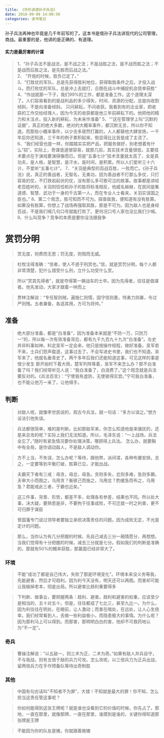 ```yaml
---
title: 《华杉讲透孙子兵法》
date: 2018-09-08 14:00:50
categories: 读书笔记
---
```

孙子兵法再神也毕竟是几千年前写的了。这本书是借孙子兵法讲现代的公司管理，商战。最重要的是，他讲的是正确的、有道理。

<!-- more -->
#### 实力是最厉害的计谋
>1、“孙子兵法不是战法，是不战之法；不是战胜之法，是不战而胜之法；不是战而后胜之法，是先胜而后战之法。”   
2、 “开炮的时候，胜负已定了。”    
3、“打胜仗的军队，总是先获得胜利地位，获得取胜条件之后，才投入战斗。而打败仗的军队，总是冲上去就打，企图在战斗中捕捉机会侥幸获胜”     
4、“作战就那一下子，我们99%的工作，都是准备工作。这个道理太深了。人们容易看到的是战利品的多少得失，时间、资源的分配，总是向收割倾斜，不是向准备倾斜。 只问耕耘，不问收获。我看到有的企业家，把收获的工作交给经理人，因为今天的收获都是他三年前耕耘下的。他把他的精力和关注点，投入新的耕耘，为未来作准备”  5、“”这在管理学上叫“沉默的证据”，真正的绝大多数，绝对的大概率事件，都沉默无言，所以你不知道。而那些小概率事件，以少击多居然打赢的，人人都替他大肆宣扬，一千年后你还知道，三千年的例子累积起来，倒显得比比皆是成了主流了。
6、“我们经营也是一样，你踏踏实实把产品，把服务做好，别老想着有什么“招”。实际上，奇谋诡道很容易，就那几招，其实技术含量很低，主要技术要点在于演戏要演得像而已。但是“五事七计”技术含量就太高了，全是真功夫，是人格，是智慧，是汗水，是时间，是积累。所以人们爱听三十六计，不爱听“五事七计”。
7、“关羽是典型的百战百胜，一败而亡。《孙子兵法》说，真正的善战者，无智名，无勇功，因为善战者不打那么多仗，只打容易的仗，不打跌宕起伏的仗，没有那么多可歌可泣的故事。故事都是讲给老百姓听的，关羽则恰恰和孙子的胜将标准相反，他威名赫赫，在民间是集道德、智慧、武功于一身的千古第一人，而在专业人士看来，关羽实误国之臣也。”
8、第二个观念，胜可知而不可为。探查敌我，便知道有没有胜算。如果没有胜算，你想上了战场再强取其胜，那是不可为。因为敌人也是身经百战，不是我们喊几句口号就能打败了。更何况口号人家也没比我们少喊。
9、什么叫竞争？竞争的本质是要你没法跟我争


# 赏罚分明
>赏无度，则费而无恩；罚无度，则戮而无威。

>杜牧注得准确：“信者，使人不惑于刑赏也。”信，就是赏罚分明，每个人都非常清楚，犯什么错受什么刑，立什么功受什么赏。

>所以“赏其先得者”，就是夺得第一辆战车的士卒。因为先得者，往往是倡谋者。他先发动，大家才跟着一哄而上

>贾林注解说：“专任智则贼，遍施仁则懦，固守信则愚，恃勇力则暴，令过严则残。五者兼备，各适其用，方可为将帅。”


## 准备
>绝大部分准备，都是“白准备”，因为准备本来就是“不防一万，只防万一”的，所以每一次有效准备背后，都有九千九百九十九次“白准备”。左史并非料事如神，料定吴军一定会来，他只是按操作规程，做好准备。吴军若不来，士兵们怨声载道，这事过去了，不会写进史书里，我们也不知道。吴军来了，他就名垂青史了。两千多年后我们还能知道这事，可见这样的事是很少发生
那开始时下着大雨，楚军列阵等着，吴军不来怎么办？那不白准备了吗？我们经常听见人说：“我白准备了，白浪费了。”这个观念就是兵法要反对的。《兵法百言》：“宁使我有虚防，无使彼得实尝。”宁可我白准备，也不能让他万一来了，让他得手。


## 判断
>对敌人呢，就像李世民说的，观古今兵法，就一句话：“多方以误之。”想方设法引他失误。

>兵法都很简单，难的是判断。比如那敌军来，你怎么知道他是来骚扰的，还是来总攻的呢？实际上我们无法知道。所以，毛泽东说：“一上战场，兵法全忘了。”随时有紧急情况要你处理决策，哪顾得上兵法。 怎么办，就要胸中有全局，是你调动敌人，不是敌人调动你。

>方不上当，不失误，怎么办呢？等待，跟他熬，派间谍，各种布置安排。总之，一定要等到平衡打破，胜算已见，才能出战。

>夫霸天下者有三戒：毋贪，毋忿，毋急。贪则多失，忿则多难，急则多蹶。夫审大小而图之，乌用贪？衡彼己而施之，乌用忿？酌缓急而布之，乌用急？君能戒此三者，于霸也近矣。”

>这三件事，背景、形势，都差不多，处理各有参差，结果也不同。所以处大事，决大疑，要熟思是非，不要拘于往事成败，不可迁就一时之利害，更不可归罪于谋臣

>曾国藩专门说过领导者要独立承担决策责任的问题。因为成败无定，不光是定计的问题。

>那么，当你认为有几分把握的时候，先自己减去三分一厢情愿分，再想想。 当我们觉得有十分把握的时候，减去三分就是七分。假如我们的判断是准确的，那就有50%的概率获胜，那赢面已经非常大了。


### 环境
>不能“成功了都是自己伟大，失败了那是环境变化”。环境本来没义务等我，先能避害，然后才可趋利。因为利今天没有，明天还可以再图。而害却可能让我输掉老本，彻底出局。所以避害比趋利重要得多

>下判断、做事业，要把握两条：趋利、避害。趋利和避害的权重，应该至少是相当的，五十对五十。但是，往往都成了七比三，甚至九比一。为什么，因为利往往在明处，在眼前，让人激动；而害在暗处，在远处，让人心生侥幸。我们经常看到人，去做一些利益极小，而隐患极大的事情。为什么呢？因为那利马上可以得到。而那害，那明明白白的害，他却不可救药地认为“不一定”。


### 奇兵
>曹操注解说：“以五敌一，则三术为正，二术为奇。”如果有敌人并兵自守，不与我战，则有五倍于敌的兵力可攻。怎么攻呢，以三倍兵力为正兵出战，留两倍兵力在手作预备队等待出奇制胜


### 其他
>中国有句古话叫“不知者不为罪”，大错！不知就是最大的罪！你不知，怎么担当这责任管这事呢？

>你如何能得到这张王牌呢？就是谁也没看到它的价值的时候，你先占了。那地，一直在那里，就像那牌，一直在那里，谁摸到是谁的，关键你得知道那张牌是王牌

>不能因为你的队友是猪，你就跟着做猪